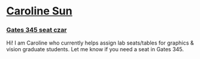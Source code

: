 # [Caroline Sun](mailto:js3623@cornell.edu)

### [Gates 345 seat czar](../projects/gates345_seat/)

Hi! I am Caroline who currently helps assign lab seats/tables for graphics & vision graduate students. Let me know if you need a seat in Gates 345.
